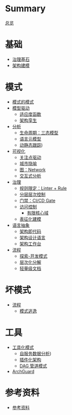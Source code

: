 # Summary

[总览](README.md)

# 基础

- [治理基石](basic/architecture-basic.md)
- [架构建模](basic/architecture-modeling.md)

# 模式

- [模式的模式](patterns/README.md)
- [模型驱动]()
    - [适应度函数](patterns/fitness-function.md)
    - [架构孪生](patterns/architecture-twin.md)
- [分析](patterns/analysis-overview.md)
    - [生命周期：三态模型](patterns/analysis-lifecycle.md)
    - [语言元模型](patterns/language-metamodel.md)
    - [动静态跟踪](patterns/dynamic-tracing.md))
- [可视化]()
    - [关注点驱动](patterns/focus-driven.md)
    - [城市隐喻](patterns/city-metaphor.md)
    - [图：Network](patterns/graph-network.md)
    - [交互式分析](patterns/interactive-analysis.md)
- [治理]()
    - [规则限定：Linter + Rule](patterns/linter-limit-rule.md)
    - [分层层次控制](patterns/layered-control.md)
    - [门禁：CI/CD Gate](patterns/gate-guard.md)
    - [访问控制](patterns/access-control.md)
        - [有限核心域](patterns/limited-core-domain.md)
    - [表征化建模](patterns/fact-based-modeling.md)
- [语言抽象]()
    - [架构即代码](patterns/architecture-as-code.md)
    - [架构设计语言](patterns/architecture-language.md)
    - [架构工作台](patterns/architecture-workbench.md)
- [流程]()
    - [探索-开发模式](patterns/discovery-development.md)
    - [层次化分解](patterns/hierarchical-decomposition.md)
    - [轻量级文档](patterns/lightweight-documentation.md)

# 坏模式

- [流程]()
    - [模式逃逸](bad-patterns/pattern-escape.md)

# 工具

- [工具化模式]()
    - [自服务数据分析](tools/self-service-data-analysis.md))
    - [插件化架构](tools/plugin-system.md)
    - [DAG 管道模式](tools/dag-pipeline.md)
- [ArchGuard](tools/basic.md)

# 参考资料

- [参考资料](reference/README.md)
